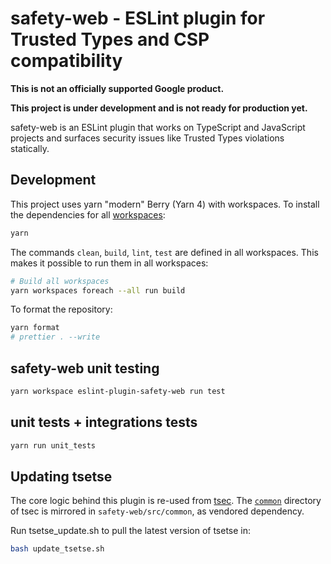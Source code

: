 # safety-web - ESLint plugin for Trusted Types and CSP compatibility

**This is not an officially supported Google product.**

**This project is under development and is not ready for production yet.**

safety-web is an ESLint plugin that works on TypeScript and JavaScript projects
and surfaces security issues like Trusted Types violations statically.

## Development

This project uses yarn "modern" Berry (Yarn 4) with workspaces. To install the
dependencies for all [workspaces](https://yarnpkg.com/features/workspaces):

```bash
yarn
```

The commands `clean`, `build`, `lint`, `test` are defined in all workspaces.
This makes it possible to run them in all workspaces:

```bash
# Build all workspaces
yarn workspaces foreach --all run build
```

To format the repository:

```bash
yarn format
# prettier . --write
```

## safety-web unit testing

```bash
yarn workspace eslint-plugin-safety-web run test
```

## unit tests + integrations tests

```bash
yarn run unit_tests
```

## Updating tsetse

The core logic behind this plugin is re-used from
[tsec](https://github.com/google/tsec). The
[`common`](https://github.com/google/tsec/tree/main/common) directory of tsec is
mirrored in `safety-web/src/common`, as vendored dependency.

Run tsetse_update.sh to pull the latest version of tsetse in:

```bash
bash update_tsetse.sh
```
